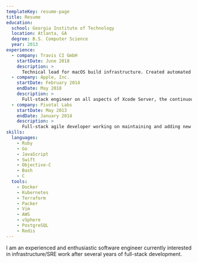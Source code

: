 ```yaml
---
templateKey: resume-page
title: Resume
education:
  school: Georgia Institute of Technology
  location: Atlanta, GA
  degree: B.S. Computer Science
  year: 2013
experience:
  - company: Travis CI GmbH
    startDate: June 2018
    description: >
      Technical lead for macOS build infrastructure. Created automated process for building new macOS VM images using Packer and a custom Slack bot. Led transition to running internal services in containers on Kubernetes clusters, and introduced much simpler workflows for deploying those services. Wrote two custom Kubernetes operators.
  - company: Apple, Inc.
    startDate: February 2014
    endDate: May 2018
    description: >
      Full-stack engineer on all aspects of Xcode Server, the continuous integration server bundled with Xcode, including backend, build agent, and reporting UI. Contributed to rewrite of Xcode’s build system in Xcode 10, introducing optimizations to allow build tasks to be run more concurrently.
  - company: Pivotal Labs
    startDate: May 2013
    endDate: January 2014
    description: >
      Full-stack agile developer working on maintaining and adding new features to the Pivotal Tracker web application. Took ownership of the Pivotal Tracker iOS application. Released the addition of Epics, which required a complete API transition.
skills:
  languages:
    - Ruby
    - Go
    - JavaScript
    - Swift
    - Objective-C
    - Bash
    - C
  tools:
    - Docker
    - Kubernetes
    - Terraform
    - Packer
    - Vim
    - AWS
    - vSphere
    - PostgreSQL
    - Redis
---
```


I am an experienced and enthusiastic software engineer currently interested in infrastructure/SRE work after several years of full-stack development.
